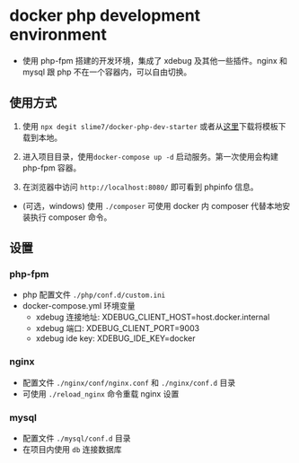 # docker php development environment

- 使用 php-fpm 搭建的开发环境，集成了 xdebug 及其他一些插件。nginx 和 mysql 跟 php 不在一个容器内，可以自由切换。

## 使用方式

1. 使用 `npx degit slime7/docker-php-dev-starter` 或者从[这里](https://github.com/slime7/docker-php-dev-starter/archive/refs/heads/master.zip)下载将模板下载到本地。

2. 进入项目目录，使用`docker-compose up -d` 启动服务。第一次使用会构建 php-fpm 容器。

3. 在浏览器中访问 `http://localhost:8080/` 即可看到 phpinfo 信息。

- (可选，windows) 使用 `./composer` 可使用 docker 内 composer 代替本地安装执行 composer 命令。

## 设置

### php-fpm

- php 配置文件 `./php/conf.d/custom.ini`
- docker-compose.yml 环境变量
  - xdebug 连接地址: XDEBUG_CLIENT_HOST=host.docker.internal
  - xdebug 端口: XDEBUG_CLIENT_PORT=9003
  - xdebug ide key: XDEBUG_IDE_KEY=docker

### nginx

- 配置文件 `./nginx/conf/nginx.conf` 和 `./nginx/conf.d` 目录
- 可使用 `./reload_nginx` 命令重载 nginx 设置


### mysql

- 配置文件 `./mysql/conf.d` 目录
- 在项目内使用 `db` 连接数据库
